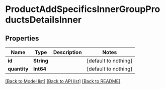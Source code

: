 # ProductAddSpecificsInnerGroupProductsDetailsInner


## Properties
Name | Type | Description | Notes
------------ | ------------- | ------------- | -------------
**id** | **String** |  | [default to nothing]
**quantity** | **Int64** |  | [default to nothing]


[[Back to Model list]](../README.md#models) [[Back to API list]](../README.md#api-endpoints) [[Back to README]](../README.md)


